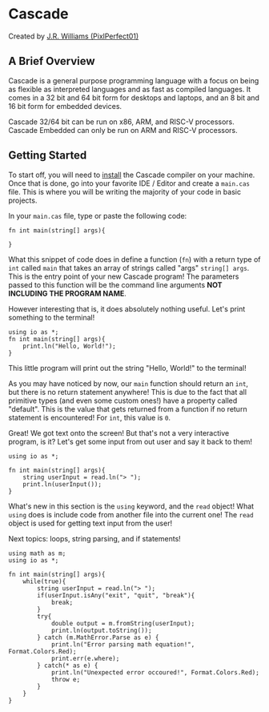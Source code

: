 # Cascade
Created by [J.R. Williams (PixlPerfect01)](https://github.com/pixlperfect01)
## A Brief Overview
Cascade is a general purpose programming language with a focus on being as flexible as interpreted languages and as fast as compiled languages. It comes in a 32 bit and 64 bit form for desktops and laptops, and an 8 bit and 16 bit form for embedded devices.

Cascade 32/64 bit can be run on x86, ARM, and RISC-V processors. Cascade Embedded can only be run on ARM and RISC-V processors.
## Getting Started
To start off, you will need to [install]() the Cascade compiler on your machine. Once that is done, go into your favorite IDE / Editor and create a `main.cas` file. This is where you will be writing the majority of your code in basic projects.

In your `main.cas` file, type or paste the following code:
```cas
fn int main(string[] args){
	
}
```
What this snippet of code does in define a function (`fn`) with a return type of `int` called `main` that takes an array of strings called "args" `string[] args`. This is the entry point of your new Cascade program!  The parameters passed to this function will be the command line arguments **NOT INCLUDING THE PROGRAM NAME**.

However interesting that is, it does absolutely nothing useful. Let's print something to the terminal!
```cas
using io as *;
fn int main(string[] args){
	print.ln("Hello, World!");
}
```
This little program will print out the string "Hello, World!" to the terminal!

As you may have noticed by now, our `main` function should return an `int`, but there is no return statement anywhere! This is due to the fact that all primitive types (and even some custom ones!) have a property called "default". This is the value that gets returned from a function if no return statement is encountered! For `int`, this value is `0`.

Great! We got text onto the screen! But that's not a very interactive program, is it? Let's get some input from out user and say it back to them!
```cas
using io as *;

fn int main(string[] args){
	string userInput = read.ln("> ");
	print.ln(userInput());
}
```
What's new in this section is the `using` keyword, and the `read` object! What `using` does is include code from another file into the current one! The `read` object is used for getting text input from the user!

Next topics: loops, string parsing, and if statements!
```cas
using math as m;
using io as *;

fn int main(string[] args){
	while(true){
		string userInput = read.ln("> ");
		if(userInput.isAny("exit", "quit", "break"){
			break;
		}
		try{
			double output = m.fromString(userInput);
			print.ln(output.toString());
		} catch (m.MathError.Parse as e) {  
			print.ln("Error parsing math equation!", Format.Colors.Red);
			print.err(e.where);
		} catch(* as e) {
			print.ln("Unexpected error occoured!", Format.Colors.Red);
			throw e;
		}
	}
}
```
